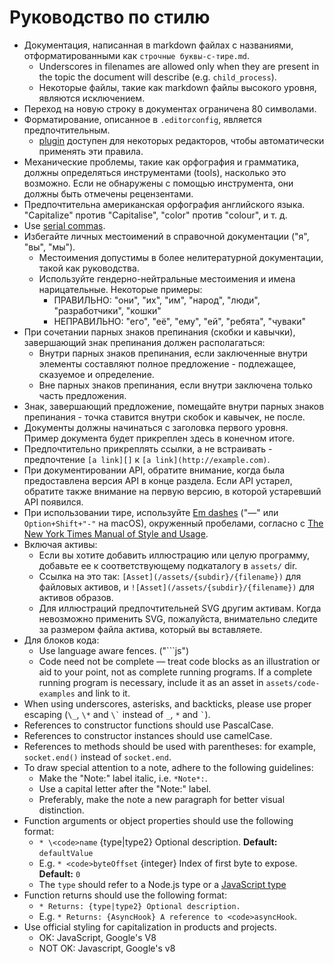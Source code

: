 # Руководство по стилю

* Документация, написанная в markdown файлах с названиями, отформатированными как `строчные буквы-с-тире.md`. 
  * Underscores in filenames are allowed only when they are present in the topic the document will describe (e.g. `child_process`).
  * Некоторые файлы, такие как markdown файлы высокого уровня, являются исключением.
* Переход на новую строку в документах ограничена 80 символами.
* Форматирование, описанное в `.editorconfig`, является предпочтительным. 
  * [plugin](http://editorconfig.org/#download) доступен для некоторых редакторов, чтобы автоматически применять эти правила.
* Механические проблемы, такие как орфография и грамматика, должны определяться инструментами (tools), насколько это возможно. Если не обнаружены с помощью инструмента, они должны быть отмечены рецензентами.
* Предпочтительна американская орфография английского языка. "Capitalize" против "Capitalise", "color" против "colour", и т. д.
* Use [serial commas](https://en.wikipedia.org/wiki/Serial_comma).
* Избегайте личных местоимений в справочной документации ("я", "вы", "мы"). 
  * Местоимения допустимы в более нелитературной документации, такой как руководства.
  * Используйте гендерно-нейтральные местоимения и имена нарицательные. Некоторые примеры: 
    * ПРАВИЛЬНО: "они", "их", "им", "народ", "люди", "разработчики", "кошки"
    * НЕПРАВИЛЬНО: "его", "её", "ему", "ей", "ребята", "чуваки"
* При сочетании парных знаков препинания (скобки и кавычки), завершающий знак препинания должен располагаться: 
  * Внутри парных знаков препинания, если заключенные внутри элементы составляют полное предложение - подлежащее, сказуемое и определение.
  * Вне парных знаков препинания, если внутри заключена только часть предложения.
* Знак, завершающий предложение, помещайте внутри парных знаков препинания - точка ставится внутри скобок и кавычек, не после.
* Документы должны начинаться с заголовка первого уровня. Пример документа будет прикреплен здесь в конечном итоге.
* Предпочтительно прикреплять ссылки, а не встраивать - предпочтение `[a link][]` к `[a link](http://example.com)`.
* При документировании API, обратите внимание, когда была предоставлена версия API в конце раздела. Если API устарел, обратите также внимание на первую версию, в которой устаревший API появился.
* При использовании тире, используйте [Em dashes](https://en.wikipedia.org/wiki/Dash#Em_dash) ("—" или `Option+Shift+"-"` на macOS), окруженный пробелами, согласно с [The New York Times Manual of Style and Usage](https://en.wikipedia.org/wiki/The_New_York_Times_Manual_of_Style_and_Usage).
* Включая активы: 
  * Если вы хотите добавить иллюстрацию или целую программу, добавьте ее к соответствующему подкаталогу в `assets/` dir.
  * Ссылка на это так: `[Asset](/assets/{subdir}/{filename})` для файловых активов, и `![Asset](/assets/{subdir}/{filename})` для активов образов.
  * Для иллюстраций предпочтительней SVG другим активам. Когда невозможно применить SVG, пожалуйста, внимательно следите за размером файла актива, который вы вставляете.
* Для блоков кода: 
  * Use language aware fences. ("```js")
  * Code need not be complete — treat code blocks as an illustration or aid to your point, not as complete running programs. If a complete running program is necessary, include it as an asset in `assets/code-examples` and link to it.
* When using underscores, asterisks, and backticks, please use proper escaping (`\_`, `\*` and `` \` `` instead of `_`, `*` and `` ` ``).
* References to constructor functions should use PascalCase.
* References to constructor instances should use camelCase.
* References to methods should be used with parentheses: for example, `socket.end()` instead of `socket.end`.
* To draw special attention to a note, adhere to the following guidelines: 
  * Make the "Note:" label italic, i.e. `*Note*:`.
  * Use a capital letter after the "Note:" label.
  * Preferably, make the note a new paragraph for better visual distinction.
* Function arguments or object properties should use the following format: 
  * `* \<code>name` {type|type2} Optional description. **Default:** `defaultValue`</code>
  * E.g. `* <code>byteOffset` {integer} Index of first byte to expose. **Default:** `0`</code>
  * The `type` should refer to a Node.js type or a [JavaScript type](https://developer.mozilla.org/en-US/docs/Web/JavaScript/Guide/Grammar_and_types#Data_structures_and_types)
* Function returns should use the following format: 
  * `* Returns: {type|type2} Optional description.`
  * E.g. `* Returns: {AsyncHook} A reference to <code>asyncHook`.</code>
* Use official styling for capitalization in products and projects. 
  * OK: JavaScript, Google's V8
  * NOT OK: Javascript, Google's v8
